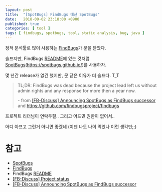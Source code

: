 ```yaml
---
layout: post
title:  "[SpotBugs] FindBugs 대신 SpotBugs"
date:   2018-09-02 23:18:00 +0900
published: true
categories: [ tool ]
tags: [ findbugs, spotbugs, tool, static analysis, bug, java ]
---
```


정적 분석툴로 많이 사용하는 [FindBugs](http://findbugs.sourceforge.net/)가 문을 닫았다.

슬프지만, FindBugs [README](https://github.com/findbugsproject/findbugs/blob/master/README.md)에 있는 것처럼 [SpotBugs](https://spotbugs.github.io/)(<https://spotbugs.github.io/>)를 사용하자.

몇 년간 release가 없긴 했지만, 문 닫은 이유가 더 슬프다. T_T

> TL;DR: FindBugs was dead because the project lead left us without admin rights and any response for more then a year now.
>
> \- from [[FB-Discuss] Announcing SpotBugs as FindBugs successor](https://mailman.cs.umd.edu/pipermail/findbugs-discuss/2017-September/004383.html)
> and <https://github.com/findbugsproject/findbugs>

프로젝트 리더님이 연락두절.. 그리고 어드민 권한이 없어서..

어디 아프고 그런거 아니면 좋겠네 (이젠 나도 나이 먹었나 이런 생각만;;)


# 참고

- [SpotBugs](https://spotbugs.github.io/)
- [FindBugs](http://findbugs.sourceforge.net/)
- FindBugs [README](https://github.com/findbugsproject/findbugs/blob/master/README.md)
- [[FB-Discuss] Project status](https://mailman.cs.umd.edu/pipermail/findbugs-discuss/2016-November/004321.html)
- [[FB-Discuss] Announcing SpotBugs as FindBugs successor](https://mailman.cs.umd.edu/pipermail/findbugs-discuss/2017-September/004383.html)
